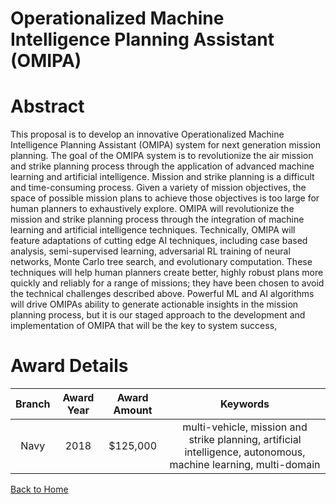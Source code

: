 
Operationalized Machine Intelligence Planning Assistant (OMIPA)
===============================================================

# Abstract


This proposal is to develop an innovative Operationalized Machine Intelligence Planning Assistant (OMIPA) system for next generation mission planning. The goal of the OMIPA system is to revolutionize the air mission and strike planning process through the application of advanced machine learning and artificial intelligence. Mission and strike planning is a difficult and time-consuming process. Given a variety of mission objectives, the space of possible mission plans to achieve those objectives is too large for human planners to exhaustively explore. OMIPA will revolutionize the mission and strike planning process through the integration of machine learning and artificial intelligence techniques. Technically, OMIPA will feature adaptations of cutting edge AI techniques, including case based analysis, semi-supervised learning, adversarial RL training of neural networks, Monte Carlo tree search, and evolutionary computation. These techniques will help human planners create better, highly robust plans more quickly and reliably for a range of missions; they have been chosen to avoid the technical challenges described above. Powerful ML and AI algorithms will drive OMIPAs ability to generate actionable insights in the mission planning process, but it is our staged approach to the development and implementation of OMIPA that will be the key to system success,  

# Award Details

|Branch|Award Year|Award Amount|Keywords|
| :---: | :---: | :---: | :---: |
|Navy|2018|$125,000|multi-vehicle, mission and strike planning, artificial intelligence, autonomous, machine learning, multi-domain|
  
  


[Back to Home](https://github.com/chrischow/dod_sbir_awards/JH/#1965)